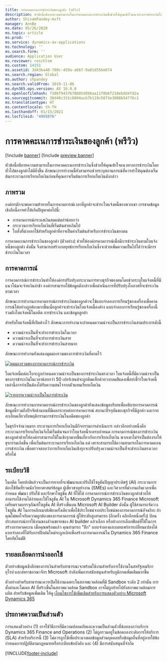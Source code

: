 ```yaml
---
title: การคาดคะเนการชำระเงินของลูกค้า (พรีวิว)
description: หัวข้อนี้อธิบายความสามารถในการคาดคะเนการชำระเงินซึ่งช่วยให้คุณเข้าใจแนวทางการชำระเงินโดยทั่วไปของลูกค้าได้ดียิ่งขึ้น ลักษณะการทำงานนี้ยังสามารถช่วยระบุสถานการณ์ที่ควรทำให้คุณต้องเริ่มต้นกระบวนการเรียกเก็บเงินก่อนที่คุณอาจเริ่มต้นการเรียกเก็บเงินดังกล่าว
author: ShivamPandey-msft
manager: AnnBe
ms.date: 05/26/2020
ms.topic: article
ms.prod: ''
ms.service: dynamics-ax-applications
ms.technology: ''
ms.search.form: ''
audience: Application User
ms.reviewer: roschlom
ms.custom: 14151
ms.assetid: 3d43ba40-780c-459a-a66f-9a01d556e674
ms.search.region: Global
ms.author: shpandey
ms.search.validFrom: 2019-11-06
ms.dyn365.ops.version: AX 10.0.8
ms.openlocfilehash: f306f9437b78005d8b8aa11f0b6f210ebdd4fd2a
ms.sourcegitcommit: 38d40c331c8894acb7b119c5073e3088b54776c1
ms.translationtype: HT
ms.contentlocale: th-TH
ms.lasthandoff: 01/15/2021
ms.locfileid: "4995076"
---
```

# <a name="customer-payment-predictions-preview"></a>การคาดคะเนการชำระเงินของลูกค้า (พรีวิว)

[!include [banner](../includes/banner.md)]
[!include [preview banner](../includes/preview-banner.md)]

หัวข้อนี้อธิบายความสามารถในการคาดคะเนการชำระเงินซึ่งช่วยให้คุณเข้าใจแนวทางการชำระเงินโดยทั่วไปของลูกค้าได้ดียิ่งขึ้น ลักษณะการทำงานนี้ยังสามารถช่วยระบุสถานการณ์ที่ควรทำให้คุณต้องเริ่มต้นกระบวนการเรียกเก็บเงินก่อนที่คุณอาจเริ่มต้นการเรียกเก็บเงินดังกล่าว

## <a name="overview"></a>ภาพรวม

องค์กรมักจะพบความท้าทายในการคาดการณ์เวลาที่ลูกค้าจะชำระใบแจ้งหนี้ของพวกเขา การขาดข้อมูลเชิงลึกนี้อาจทำให้เกิดปัญหาต่อไปนี้:

- การคาดการณ์กระแสเงินสดแม่นยำน้อยกว่า
- กระบวนการเรียกเก็บเงินที่เริ่มต้นสายเกินไป
- ใบสั่งที่นำออกใช้สำหรับลูกค้าที่อาจเป็นค่าเริ่มต้นสำหรับการชำระเงินของตน

การคาดคะเนการชำระเงินของลูกค้า (ตัวอย่าง) ช่วยให้องค์กรคาดการณ์เมื่อมีการชำระเงินตามใบแจ้งหนี้ของลูกค้า ดังนั้น จึงสามารถสร้างกลยุทธ์การเรียกเก็บเงินซึ่งจะช่วยเพิ่มความเป็นไปได้ว่าจะมีการชำระเงินในเวลา

## <a name="predictions"></a>การคาดการณ์

การคาดการณ์การชำระเงินทำให้องค์กรปรับปรุงกระบวนการทางธุรกิจของตนโดยช่วยระบุใบแจ้งหนี้ที่มีแนวโน้มจะจ่ายเงินล่าช้า องค์กรสามารถใช้ข้อมูลดังกล่าวเพื่อดำเนินการที่ปรับปรุงโอกาสที่จะชำระเงินตามเวลา

ลักษณะการทำงานการคาดการณ์การชำระเงินของลูกค้าจะใช้แบบจำลองการเรียนรู้ของเครื่องเพื่อคาดการณ์ได้อย่างถูกต้องมากขึ้นเมื่อลูกค้าจะชำระเงินใบแจ้งหนี้คงค้าง แบบจำลองการเรียนรู้ของเครื่องนี้รวมถึงใบแจ้งหนี้ในอดีต การชำระเงิน และข้อมูลลูกค้า

สำหรับใบแจ้งหนี้ที่เปิดค้างไว้ ลักษณะการทำงานจะกำหนดความน่าจะเป็นการชำระเงินสามประการดังนี้

- ความน่าจะเป็นที่จะทำการชำระเงินในเวลา
- ความน่าจะเป็นที่จะทำการชำระเงินสาย
- ความน่าจะเป็นที่จะทำการชำระเงินสายมาก

ลักษณะการทำงานยังแสดงมุมมองรวมของการชำระเงินที่คาดไว้

[![มุมมองรวมของการคาดการณ์การชำระเงิน](./media/graphic-payment-reports.png)](./media/graphic-payment-reports.png)

ใบแจ้งหนี้แต่ละใบจะถูกกำหนดความน่าจะเป็นของการชำระเงินตรงเวลา ใบแจ้งหนี้ที่มีความน่าจะเป็นของการชำระเงินในเวลาน้อยกว่า 50 เปอร์เซนต์จะถูกติดแท็กด้วยวงกลมสีแดงเพื่อบ่งชี้ว่าใบแจ้งหนี้เหล่านี้อาจจำเป็นต้องได้รับความสนใจจากตัวแทนเรียกเก็บเงิน

[![รายการความน่าจะเป็นในการชำระเงิน](./media/customer-pymnt-probability-list.png)](./media/customer-pymnt-probability-list.png)

ลักษณะการทำงานการคาดการณ์การชำระเงินของลูกค้ายังแสดงข้อมูลบริบทเพื่ออธิบายการคาดการณ์ ข้อมูลนี้รวมถึงปัจจัยด้านบนที่มีผลกระทบต่อการคาดการณ์ สถานะปัจจุบันของธุรกิจที่มีลูกค้า และรายละเอียดเกี่ยวกับพฤติกรรมการชำระเงินในอดีตของลูกค้า

ในธุรกิจจำนวนมาก กระบวนการเรียกเก็บเงินมีกิจกรรมการดำเนินการ กล่าวอีกอย่างหนึ่งคือ กระบวนการเรียกเก็บเงินจึงไม่เริ่มต้นจนกว่าใบแจ้งหนี้จะครบกำหนด การคาดการณ์ของการชำระเงินของลูกค้าช่วยให้องค์กรสามารถใช้ในเชิงรุกมากขึ้นเกี่ยวกับการเรียกเก็บเงิน พวกเขาไม่จำเป็นต้องรอให้ธุรกรรมเกิดขึ้น เพื่อเริ่มต้นกระบวนการเรียกเก็บเงิน แต่ เขาจะสามารถใช้ความสามารถในการคาดคะเนการชำระเงิน เพื่อตรวจสอบว่าการเรียกเก็บเงินเชิงรุกจะปรับปรุงความน่าจะเป็นที่จะชำระเงินตรงเวลาหรือไม่

## <a name="methodology"></a>ระเบียบวิธี

ในอดีต โดยปกติแล้วจะเป็นการยากที่จะพัฒนาและปรับใช้โซลูชันปัญญาประดิษฐ์ (AI) กระบวนการต้องใช้ทีมที่รวมนักวิทยาศาสตร์ข้อมูล ผู้เชี่ยวชาญทำงาน (SMEs) และวิศวกรที่มำงานเกินเวลาเพื่อกำหนด พัฒนา ปรับใช้ และรักษาโซลูชัน AI ที่ใช้ได้ การคาดการณ์การชำระเงินของลูกค้าช่วยให้สามารถใช้งานได้ง่ายและใช้โซลูชัน AI ใน Microsoft Dynamics 365 Finance Microsoft เตรียมรวมบรรจุภัณฑ์โซลูชัน AI ที่สร้างขึ้นบน Microsoft AI Builder ดังนั้น ผู้ใช้สามารถจัดวางโซลูชัน AI ในการคลิกเมาส์เพียงครั้งเดียวเพื่อใช้ประโยชน์จากประโยชน์ของการคาดการณ์อัจฉริยะ ถ้าคุณไม่พอใจกับความถูกต้องของการคาดการณ์ ผู้ใช้ระดับสูงสามารถ (อีกครั้ง คลิกอีกหนึ่งครั้ง) ป้อนประสบการณ์การใช้งานของส่วนขยายของ AI builder แล้วเลือก หรือล้างการเลือกฟิลด์ที่ใช้ในการสร้างการคาดคะเน เมื่อคุณพร้อมแล้ว คุณสามารถ "ฝึก" แบบจำลองและเผยแพร่การเปลี่ยนแปลงได้ แบบจำลองที่ได้รับการฝึกฝนใหม่จะถูกเบิกเพื่อสร้างการคาดการณ์ใน Dynamics 365 Finance โดยอัตโนมัติ

## <a name="release-details"></a>รายละเอียดการนำออกใช้

ตัวอย่างข้อมูลเชิงลึกของการเงินสำหรับสาธารณะจะพร้อมใช้งานสำหรับการใช้งานในสหรัฐอเมริกา ยุโรป และสหราชอาณาจักร Microsoft กำลังเพิ่มการสนับสนุนสำหรับภูมิภาคเพิ่มเติมมากขึ้น

ตัวอย่างสำหรับสาธารณะควรเปิดใช้งานเฉพาะในสภาพแวดล้อมที่มี Sandbox ระดับ 2 เท่านั้น การตั้งค่าและโมเดล AI ที่สร้างขึ้นในสภาพแวดล้อม Sandbox อาจไม่ถูกย้ายไปยังสภาพแวดล้อมการผลิต สำหรับข้อมูลเพิ่มเติม ให้ดู [เงื่อนไขการใช้เพิ่มเติมสำหรับการแสดงตัวอย่าง Microsoft Dynamics 365](https://docs.microsoft.com/dynamics365/fin-ops-core/fin-ops/get-started/public-preview-terms)

## <a name="privacy-notice"></a>ประกาศความเป็นส่วนตัว

การแสดงตัวอย่าง (1) อาจใช้วิธีการที่มีความปลอดภัยและความเป็นส่วนตัวที่น้อยลงกว่าบริการ Dynamics 365 Finance and Operations (2) ไม่ถูกรวมอยู่ในข้อตกลงระดับการให้บริการ (SLA) สำหรับบริการนี้ (3) ไม่ควรถูกใช้เพื่อประมวลผลข้อมูลส่วนบุคคลหรือข้อมูลอื่นที่อยู่ภายใต้ข้อกำหนดการปฏิบัติตามกฎหมายหรือระเบียบข้อบังคับ และ (4) มีการสนับสนุนที่จำกัด


[!INCLUDE[footer-include](../../includes/footer-banner.md)]